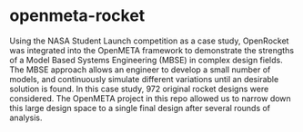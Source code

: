 openmeta-rocket
===============
Using the NASA Student Launch competition as a case study, OpenRocket was integrated into the OpenMETA framework to demonstrate the
strengths of a Model Based Systems Engineering (MBSE) in complex design fields. The MBSE approach allows an engineer to develop a small
number of models, and continuously simulate different variations until an desirable solution is found. In this case study, 972 original
rocket designs were considered. The OpenMETA project in this repo allowed us to narrow down this large design space to a single final
design after several rounds of analysis.
